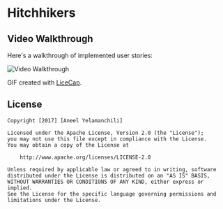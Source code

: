 # Hitchhikers

## Video Walkthrough 

Here's a walkthrough of implemented user stories:

![](http://i.imgur.com/MPPWvCj.gif "Video Walkthrough")

GIF created with [LiceCap](http://www.cockos.com/licecap/).

## License

    Copyright [2017] [Aneel Yelamanchili]

    Licensed under the Apache License, Version 2.0 (the "License");
    you may not use this file except in compliance with the License.
    You may obtain a copy of the License at

        http://www.apache.org/licenses/LICENSE-2.0

    Unless required by applicable law or agreed to in writing, software
    distributed under the License is distributed on an "AS IS" BASIS,
    WITHOUT WARRANTIES OR CONDITIONS OF ANY KIND, either express or implied.
    See the License for the specific language governing permissions and
    limitations under the License.

